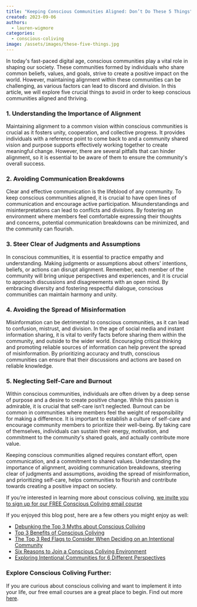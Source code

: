 ```yaml
---
title: "Keeping Conscious Communities Aligned: Don’t Do These 5 Things"
created: 2023-09-06
authors:
  - lauren-wigmore
categories:
  - conscious-coliving
image: /assets/images/these-five-things.jpg
---
```


In today's fast-paced digital age, conscious communities play a vital role in shaping our society. These communities formed by individuals who share common beliefs, values, and goals, strive to create a positive impact on the world. However, maintaining alignment within these communities can be challenging, as various factors can lead to discord and division. In this article, we will explore five crucial things to avoid in order to keep conscious communities aligned and thriving.

### 1. Understanding the Importance of Alignment

Maintaining alignment to a common vision within conscious communities is crucial as it fosters unity, cooperation, and collective progress. It provides individuals with a reference point to come back to and a community shared vision and purpose supports effectively working together to create meaningful change. However, there are several pitfalls that can hinder alignment, so it is essential to be aware of them to ensure the community's overall success.

### 2. Avoiding Communication Breakdowns

Clear and effective communication is the lifeblood of any community. To keep conscious communities aligned, it is crucial to have open lines of communication and encourage active participation. Misunderstandings and misinterpretations can lead to conflicts and divisions. By fostering an environment where members feel comfortable expressing their thoughts and concerns, potential communication breakdowns can be minimized, and the community can flourish.

### 3. Steer Clear of Judgments and Assumptions

In conscious communities, it is essential to practice empathy and understanding. Making judgments or assumptions about others' intentions, beliefs, or actions can disrupt alignment. Remember, each member of the community will bring unique perspectives and experiences, and it is crucial to approach discussions and disagreements with an open mind. By embracing diversity and fostering respectful dialogue, conscious communities can maintain harmony and unity.

### 4. Avoiding the Spread of Misinformation

Misinformation can be detrimental to conscious communities, as it can lead to confusion, mistrust, and division. In the age of social media and instant information sharing, it is vital to verify facts before sharing them within the community, and outside to the wider world. Encouraging critical thinking and promoting reliable sources of information can help prevent the spread of misinformation. By prioritizing accuracy and truth, conscious communities can ensure that their discussions and actions are based on reliable knowledge.

### 5. Neglecting Self-Care and Burnout

Within conscious communities, individuals are often driven by a deep sense of purpose and a desire to create positive change. While this passion is admirable, it is crucial that self-care isn’t neglected. Burnout can be common in communities where members feel the weight of responsibility for making a difference. It is important to establish a culture of self-care and encourage community members to prioritize their well-being. By taking care of themselves, individuals can sustain their energy, motivation, and commitment to the community's shared goals, and actually contribute more value.

  
Keeping conscious communities aligned requires constant effort, open communication, and a commitment to shared values. Understanding the importance of alignment, avoiding communication breakdowns, steering clear of judgments and assumptions, avoiding the spread of misinformation, and prioritizing self-care, helps communities to flourish and contribute towards creating a positive impact on society.

If you’re interested in learning more about conscious coliving, [we invite you to sign up for our FREE Conscious Coliving email course](https://lifeitself.org/conscious-coliving-course)

If you enjoyed this blog post, here are a few others you might enjoy as well:
- [Debunking the Top 3 Myths about Conscious Coliving](https://lifeitself.org/blog/2023/08/17/debunking-the-top-3-myths-about-conscious-coliving)
- [Top 3 Benefits of Conscious Coliving](https://lifeitself.org/blog/2023/08/07/top-3-benefits-of-conscious-coliving)
- [The Top 3 Red Flags to Consider When Deciding on an Intentional Community](https://lifeitself.org/blog/2023/08/23/the-top-3-red-flags-to-consider-when-deciding-on-an-intentional-community)
- [Six Reasons to Join a Conscious Coliving Environment](https://lifeitself.org/blog/2023/07/24/6-reasons-to-join-a-conscious-coliving-environment)
- [Exploring Intentional Communities for 6 Different Perspectives](https://lifeitself.org/blog/2023/09/exploring-intentional-communities-from-6-different-perspectives)

### Explore Conscious Coliving Further: 

If you are curious about conscious coliving and want to implement it into your life, our free email courses are a great place to begin. 
Find out more [here](https://lifeitself.org/conscious-coliving).

